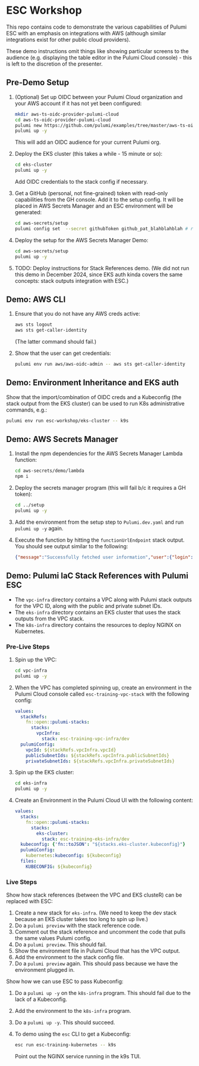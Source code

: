 # ESC Workshop

This repo contains code to demonstrate the various capabilities of Pulumi ESC with an emphasis on integrations with AWS (although similar integrations exist for other public cloud providers).

These demo instructions omit things like showing particular screens to the audience (e.g. displaying the table editor in the Pulumi Cloud console) - this is left to the discretion of the presenter.

## Pre-Demo Setup

1. (Optional) Set up OIDC between your Pulumi Cloud organization and your AWS account if it has not yet been configured:

    ```bash
    mkdir aws-ts-oidc-provider-pulumi-cloud
    cd aws-ts-oidc-provider-pulumi-cloud
    pulumi new https://github.com/pulumi/examples/tree/master/aws-ts-oidc-provider-pulumi-cloud
    pulumi up -y
    ```

    This will add an OIDC audience for your current Pulumi org.

1. Deploy the EKS cluster (this takes a while - 15 minute or so):

    ```bash
    cd eks-cluster
    pulumi up -y
    ```

    Add OIDC credentials to the stack config if necessary.

1. Get a GitHub (personal, not fine-grained) token with read-only capabilities from the GH console. Add it to the setup config. It will be placed in AWS Secrets Manager and an ESC environment will be generated:

    ```bash
    cd aws-secrets/setup
    pulumi config set  --secret githubToken github_pat_blahblahblah # replace with your actual token value
    ```

1. Deploy the setup for the AWS Secrets Manager Demo:

    ```bash
    cd aws-secrets/setup
    pulumi up -y
    ```

1. TODO: Deploy instructions for Stack References demo. (We did not run this demo in December 2024, since EKS auth kinda covers the same concepts: stack outputs integration with ESC.)

## Demo: AWS CLI

1. Ensure that you do not have any AWS creds active:

    ```bash
    aws sts logout
    aws sts get-caller-identity
    ```

    (The latter command should fail.)

1. Show that the user can get credentials:

    ```bash
    pulumi env run aws/aws-oidc-admin -- aws sts get-caller-identity
    ```

## Demo: Environment Inheritance and EKS auth

Show that the import/combination of OIDC creds and a Kubeconfig (the stack output from the EKS cluster) can be used to run K8s administrative commands, e.g.:

```bash
pulumi env run esc-workshop/eks-cluster -- k9s
```

## Demo: AWS Secrets Manager

1. Install the npm dependencies for the AWS Secrets Manager Lambda function:

    ```bash
    cd aws-secrets/demo/lambda
    npm i
    ```

1. Deploy the secrets manager program (this will fail b/c it requires a GH token):

    ```bash
    cd ../setup
    pulumi up -y
    ```

1. Add the environment from the setup step to `Pulumi.dev.yaml` and run `pulumi up -y` again.
1. Execute the function by hitting the `functionUrlEndpoint` stack output. You should see output similar to the following:

    ```json
    {"message":"Successfully fetched user information","user":{"login":"jkodroff","name":"Josh Kodroff","publicRepos":48,"followers":62,"following":35}}
    ```

## Demo: Pulumi IaC Stack References with Pulumi ESC

- The `vpc-infra` directory contains a VPC along with Pulumi stack outputs for the VPC ID, along with the public and private subnet IDs.
- The `eks-infra` directory contains an EKS cluster that uses the stack outputs from the VPC stack.
- The `k8s-infra` directory contains the resources to deploy NGINX on Kubernetes.

### Pre-Live Steps

1. Spin up the VPC:

    ```bash
    cd vpc-infra
    pulumi up -y
    ```

1. When the VPC has completed spinning up, create an environment in the Pulumi Cloud console called `esc-training-vpc-stack` with the following config:

    ```yaml
    values:
      stackRefs:
        fn::open::pulumi-stacks:
          stacks:
            vpcInfra:
              stack: esc-training-vpc-infra/dev
      pulumiConfig:
        vpcId: ${stackRefs.vpcInfra.vpcId}
        publicSubnetIds: ${stackRefs.vpcInfra.publicSubnetIds}
        privateSubnetIds: ${stackRefs.vpcInfra.privateSubnetIds}
    ```

1. Spin up the EKS cluster:

    ```bash
    cd eks-infra
    pulumi up -y
    ```

1. Create an Environment in the Pulumi Cloud UI with the following content:

    ```yaml
    values:
      stacks:
        fn::open::pulumi-stacks:
          stacks:
            eks-cluster:
              stack: esc-training-eks-infra/dev
      kubeconfig: {'fn::toJSON': "${stacks.eks-cluster.kubeconfig}"}
      pulumiConfig:
        kubernetes:kubeconfig: ${kubeconfig}
      files:
        KUBECONFIG: ${kubeconfig}
    ```

### Live Steps

Show how stack references (between the VPC and EKS clusteR) can be replaced with ESC:

1. Create a new stack for `eks-infra`. (We need to keep the dev stack because an EKS cluster takes too long to spin up live.)
1. Do a `pulumi preview` with the stack reference code.
1. Comment out the stack reference and uncomment the code that pulls the same values Pulumi config.
1. Do a `pulumi preview`. This should fail.
1. Show the environment file in Pulumi Cloud that has the VPC output.
1. Add the environment to the stack config file.
1. Do a `pulumi preview` again. This should pass because we have the environment plugged in.

Show how we can use ESC to pass Kubeconfig:

1. Do a `pulumi up -y` on the `k8s-infra` program. This should fail due to the lack of a Kubeconfig.
1. Add the environment to the `k8s-infra` program.
1. Do a `pulumi up -y`. This should succeed.
1. To demo using the `esc` CLI to get a Kubeconfig:

    ```bash
    esc run esc-training-kubernetes -- k9s
    ```

    Point out the NGINX service running in the k9s TUI.
